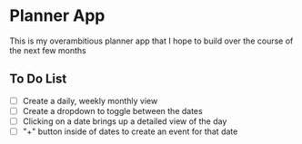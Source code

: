 # Planner App
This is my overambitious planner app that I hope to build over the course of the next few months
## To Do List 
- [ ] Create a daily, weekly monthly view
- [ ] Create a dropdown to toggle between the dates
- [ ] Clicking on a date brings up a detailed view of the day
- [ ] "+" button inside of dates to create an event for that date
